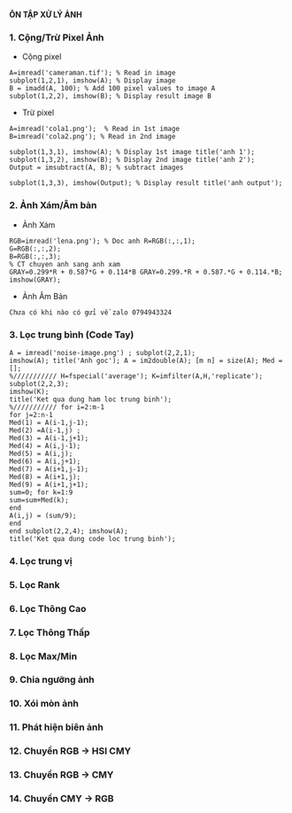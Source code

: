 **ÔN TẬP XỬ LÝ ẢNH**

### 1. Cộng/Trừ Pixel Ảnh
-	Cộng pixel

```
A=imread('cameraman.tif'); % Read in image 
subplot(1,2,1), imshow(A); % Display image
B = imadd(A, 100); % Add 100 pixel values to image A 
subplot(1,2,2), imshow(B); % Display result image B
```
-	Trừ pixel

```
A=imread('cola1.png');	% Read in 1st image 
B=imread('cola2.png'); % Read in 2nd image

subplot(1,3,1), imshow(A); % Display 1st image title('anh 1');
subplot(1,3,2), imshow(B); % Display 2nd image title('anh 2');
Output = imsubtract(A, B); % subtract images

subplot(1,3,3), imshow(Output); % Display result title('anh output');
```
### 2. Ảnh Xám/Âm bản
-	Ảnh Xám

```
RGB=imread('lena.png'); % Doc anh R=RGB(:,:,1);
G=RGB(:,:,2);
B=RGB(:,:,3);
% CT chuyen anh sang anh xam 
GRAY=0.299*R + 0.587*G + 0.114*B GRAY=0.299.*R + 0.587.*G + 0.114.*B;
imshow(GRAY);
```
-	Ảnh Âm Bản

`Chưa có khi nào có gửi về zalo 0794943324`
### 3. Lọc trung bình (Code Tay)
```
A = imread('noise-image.png') ; subplot(2,2,1);
imshow(A); title('Anh goc'); A = im2double(A); [m n] = size(A); Med = [];
%/////////// H=fspecial('average'); K=imfilter(A,H,'replicate'); subplot(2,2,3);
imshow(K);
title('Ket qua dung ham loc trung binh');
%/////////// for i=2:m-1
for j=2:n-1
Med(1) = A(i-1,j-1);
Med(2) =A(i-1,j) ;
Med(3) = A(i-1,j+1);
Med(4) = A(i,j-1);
Med(5) = A(i,j);
Med(6) = A(i,j+1);
Med(7) = A(i+1,j-1);
Med(8) = A(i+1,j);
Med(9) = A(i+1,j+1);
sum=0; for k=1:9
sum=sum+Med(k);
end
A(i,j) = (sum/9);
end
end subplot(2,2,4); imshow(A);
title('Ket qua dung code loc trung binh');
```
### 4. Lọc trung vị
### 5. Lọc Rank
### 6. Lọc Thông Cao
### 7. Lọc Thông Thấp
### 8. Lọc Max/Min
### 9. Chia ngưỡng ảnh
### 10. Xói mòn ảnh
### 11. Phát hiện biên ảnh
### 12. Chuyển RGB -> HSI CMY
### 13. Chuyển RGB -> CMY
### 14. Chuyển CMY -> RGB
